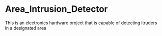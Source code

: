 # Area_Intrusion_Detector
This is an electronics hardware project that is capable of detecting itruders in a designated area
